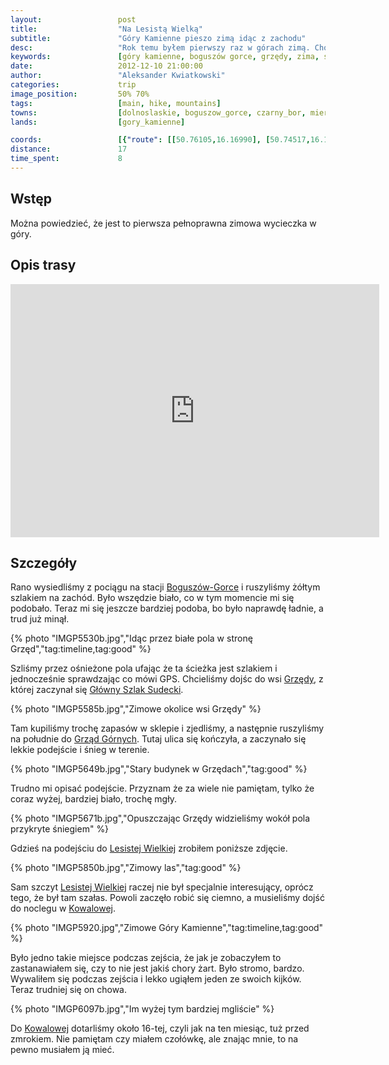 ```yaml
---
layout:                 post
title:                  "Na Lesistą Wielką"
subtitle:               "Góry Kamienne pieszo zimą idąc z zachodu"
desc:                   "Rok temu byłem pierwszy raz w górach zimą. Chociaż to był raczej krótki spacer w najpopularniejszej częsci Karkonoszy. Postanowiłem, że warto by spróbować coś poważniejszego niż tylko zwykły spacer. Wybrałem Góry Kamienne gdyż nie są tak wysokie, są mało popularne i nigdy nie byłem."
keywords:               [góry kamienne, boguszów gorce, grzędy, zima, śnieg, sudety, ośnieżone pola]
date:                   2012-12-10 21:00:00
author:                 "Aleksander Kwiatkowski"
categories:             trip
image_position:         50% 70%
tags:                   [main, hike, mountains]
towns:                  [dolnoslaskie, boguszow_gorce, czarny_bor, mieroszow]
lands:                  [gory_kamienne]

coords:                 [{"route": [[50.76105,16.16990], [50.74517,16.16728], [50.73827,16.14261], [50.72007,16.15801], [50.70213,16.17827], [50.70221,16.19265], [50.69091,16.19874], [50.68917,16.20719]], "type": "hike"}]
distance:               17
time_spent:             8
---
```


[wiki-boguszow-gorce]:  https://pl.wikipedia.org/wiki/Bogusz%C3%B3w-Gorce
[wiki-grzedy]:          https://pl.wikipedia.org/wiki/Grz%C4%99dy_(wojew%C3%B3dztwo_dolno%C5%9Bl%C4%85skie)
[wiki-gss]:             https://pl.wikipedia.org/wiki/G%C5%82%C3%B3wny_Szlak_Sudecki
[wiki-grzedy-gorne]:    https://pl.wikipedia.org/wiki/Grz%C4%99dy_G%C3%B3rne
[wiki-lesista]:         https://pl.wikipedia.org/wiki/Lesista_Wielka
[wiki-kowalowa]:        https://pl.wikipedia.org/wiki/Kowalowa_(wojew%C3%B3dztwo_dolno%C5%9Bl%C4%85skie)

Wstęp
-----

Można powiedzieć, że jest to pierwsza pełnoprawna zimowa wycieczka w góry.

Opis trasy
----------

<iframe height='405' width='590' frameborder='0' allowtransparency='true' scrolling='no' src='https://www.strava.com/activities/333296249/embed/917f5ab5a90edd62794b8bf919fa5bce4c5e634e'></iframe>

Szczegóły
---------

Rano wysiedliśmy z pociągu na stacji [Boguszów-Gorce][wiki-boguszow-gorce] i ruszyliśmy żółtym szlakiem na zachód.
Było wszędzie biało, co w tym momencie mi się podobało. Teraz mi się jeszcze bardziej podoba, bo było naprawdę
ładnie, a trud już minął.

{% photo "IMGP5530b.jpg","Idąc przez białe pola w stronę Grzęd","tag:timeline,tag:good" %}

Szliśmy przez ośnieżone pola ufając że ta ścieżka jest szlakiem i jednocześnie sprawdzając co mówi GPS.
Chcieliśmy dojśc do wsi [Grzędy][wiki-grzedy], z której zaczynał się [Główny Szlak Sudecki][wiki-gss].

{% photo "IMGP5585b.jpg","Zimowe okolice wsi Grzędy" %}

Tam kupiliśmy trochę zapasów w sklepie i zjedliśmy, a następnie ruszyliśmy na południe do
[Grząd Górnych][wiki-grzedy-gorne]. Tutaj ulica się kończyła, a zaczynało się lekkie podejście
i śnieg w terenie.

{% photo "IMGP5649b.jpg","Stary budynek w Grzędach","tag:good" %}

Trudno mi opisać podejście. Przyznam że za wiele nie pamiętam, tylko że coraz wyżej, bardziej biało, trochę mgły.

{% photo "IMGP5671b.jpg","Opuszczając Grzędy widzieliśmy wokół pola przykryte śniegiem" %}

Gdzieś na podejściu do [Lesistej Wielkiej][wiki-lesista] zrobiłem poniższe zdjęcie.

{% photo "IMGP5850b.jpg","Zimowy las","tag:good" %}

Sam szczyt [Lesistej Wielkiej][wiki-lesista] raczej nie był specjalnie interesujący, oprócz tego, że był tam szałas.
Powoli zaczęło robić się ciemno, a musieliśmy dojść do noclegu w [Kowalowej][wiki-kowalowa].

{% photo "IMGP5920.jpg","Zimowe Góry Kamienne","tag:timeline,tag:good" %}

Było jedno takie miejsce podczas zejścia, że jak je zobaczyłem to zastanawiałem się, czy to nie jest jakiś
chory żart. Było stromo, bardzo. Wywaliłem się podczas zejścia i lekko ugiąłem jeden ze swoich kijków.
Teraz trudniej się on chowa.

{% photo "IMGP6097b.jpg","Im wyżej tym bardziej mgliście" %}

Do [Kowalowej][wiki-kowalowa] dotarliśmy około 16-tej, czyli jak na ten miesiąc, tuż przed zmrokiem. Nie pamiętam czy
miałem czołówkę, ale znając mnie, to na pewno musiałem ją mieć.

